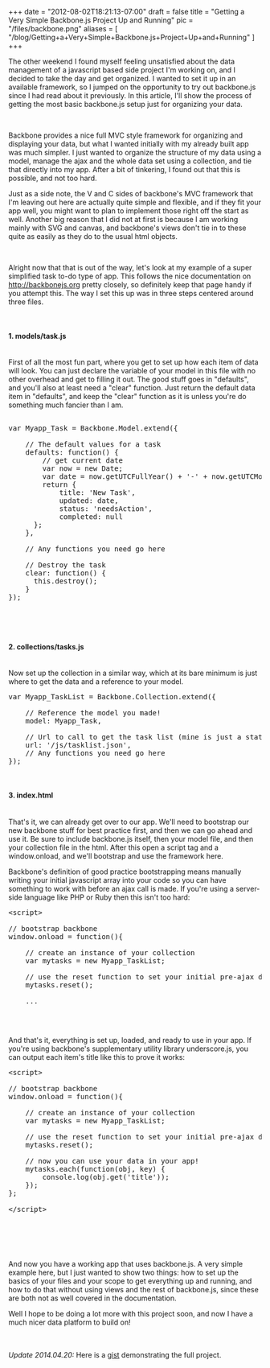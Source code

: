 
+++
date = "2012-08-02T18:21:13-07:00"
draft = false
title = "Getting a Very Simple Backbone.js Project Up and Running"
pic = "/files/backbone.png"
aliases = [
  "/blog/Getting+a+Very+Simple+Backbone.js+Project+Up+and+Running"
]
+++

<p>The other weekend I found myself feeling unsatisfied about the data management of a javascript based side project I'm working on, and I decided to take the day and get organized.  I wanted to set it up in an available framework, so I jumped on the opportunity to try out backbone.js since I had read about it previously.  In this article, I'll show the process of getting the most basic backbone.js setup just for organizing your data.
<br></p>

<p><br></p>

<p>Backbone provides a nice full MVC style framework for organizing and displaying your data, but what I wanted initially with my already built app was much simpler.  I just wanted to organize the structure of my data using a model, manage the ajax and the whole data set using a collection, and tie that directly into my app.  After a bit of tinkering, I found out that this is possible, and not too hard.
<br></p>

<p>Just as a side note, the V and C sides of backbone's MVC framework that I'm leaving out here are actually quite simple and flexible, and if they fit your app well, you might want to plan to implement those right off the start as well.  Another big reason that I did not at first is because I am working mainly with SVG and canvas, and backbone's views don't tie in to these quite as easily as they do to the usual html objects.
<br></p>

<p><br></p>

<p>Alright now that that is out of the way, let's look at my example of a super simplified task to-do type of app.  This follows the nice documentation on <a href="http://backbonejs.org">http://backbonejs.org</a> pretty closely, so definitely keep that page handy if you attempt this.  The way I set this up was in three steps centered around three files.
<br></p>

<p><br></p>

<h4>1.  models/task.js</h4>

<p><br>
First of all the most fun part, where you get to set up how each item of data will look.  You can just declare the variable of your model in this file with no other overhead and get to filling it out.  The good stuff goes in "defaults", and you'll also at least need a "clear" function.  Just return the default data item in "defaults", and keep the "clear" function as it is unless you're do something much fancier than I am.
<br></p>

<pre>   
var Myapp_Task = Backbone.Model.extend({

    // The default values for a task
    defaults: function() {
        // get current date
        var now = new Date;
        var date = now.getUTCFullYear() + '-' + now.getUTCMonth() + '-' + now.getUTCDate() + 'T' + now.getUTCHours() + ':' + now.getUTCMinutes() + ':' + now.getUTCSeconds() + '.000Z';
        return {
            title: 'New Task',
            updated: date,
            status: 'needsAction',
            completed: null
      };
    },

    // Any functions you need go here

    // Destroy the task
    clear: function() {
      this.destroy();
    }
});
</pre>

<p><br></p>

<p><br></p>

<h4>2. collections/tasks.js</h4>

<p><br>
Now set up the collection in a similar way, which at its bare minimum is just where to get the data and a reference to your model.
<br></p>

<pre>
var Myapp_TaskList = Backbone.Collection.extend({

    // Reference the model you made!
    model: Myapp_Task,

    // Url to call to get the task list (mine is just a static local file)
    url: '/js/tasklist.json',
    // Any functions you need go here
});
</pre>

<p><br></p>

<h4>3.  index.html</h4>

<p><br>
That's it, we can already get over to our app.  We'll need to bootstrap our new backbone stuff for best practice first, and then we can go ahead and use it.  Be sure to include backbone.js itself, then your model file, and then your collection file in the html.  After this open a script tag and a <span class=""code"">window.onload</span>, and we'll bootstrap and use the framework here.
<br></p>

<p>Backbone's definition of good practice bootstrapping means manually writing your initial javascript array into your code so you can have something to work with before an ajax call is made.  If you're using a server-side language like PHP or Ruby then this isn't too hard:
<br></p>

<pre>
&lt;script&gt;

// bootstrap backbone
window.onload = function(){

    // create an instance of your collection
    var mytasks = new Myapp_TaskList;

    // use the reset function to set your initial pre-ajax data
    mytasks.reset(<?php echo file_get_contents('js/tasklist.json'); ?>);

    ...

</pre>

<p><br /></p>

<p>And that's it, everything is set up, loaded, and ready to use in your app.  If you're using backbone's supplementary utility library underscore.js, you can output each item's title like this to prove it works:
<br /></p>

<pre>
&lt;script&gt;

// bootstrap backbone
window.onload = function(){

    // create an instance of your collection
    var mytasks = new Myapp_TaskList;

    // use the reset function to set your initial pre-ajax data
    mytasks.reset(<?php echo file_get_contents('js/tasklist.json'); ?>);

    // now you can use your data in your app!
    mytasks.each(function(obj, key) {
        console.log(obj.get('title'));
    });
};

&lt;/script&gt;

</pre>

<p><br></p>

<p><br></p>

<p>And now you have a working app that uses backbone.js.  A very simple example here, but I just wanted to show two things: how to set up the basics of your files and your scope to get everything up and running, and how to do that without using views and the rest of backbone.js, since these are both not as well covered in the documentation.
<br></p>

<p>Well I hope to be doing a lot more with this project soon, and now I have a much nicer data platform to build on!</p>

<p><br><br>
<i>Update 2014.04.20:</i> Here is a <a href="https://gist.github.com/justinmc/11128428">gist</a> demonstrating the full project.</p>